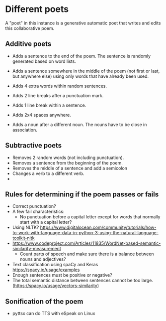 # Different poets

A "poet" in this instance is a generative automatic poet that writes and edits this collaborative poem.

## Additive poets

- Adds a sentence to the end of the poem. The sentence is randomly generated based on word lists.
- Adds a sentence somewhere in the middle of the poem (not first or last, but anywhere else) using only words that have already been used.
- Adds 4 extra words within random sentences.
- Adds 2 line breaks after a punctuation mark.
- Adds 1 line break within a sentence.
- Adds 2x4 spaces anywhere.

- Adds a noun after a different noun. The nouns have to be close in association.

## Subtractive poets

- Removes 2 random words (not including punctuation).
- Removes a sentence from the beginning of the poem.
- Removes the middle of a sentence and add a semicolon
- Changes a verb to a different verb.
- 


## Rules for determining if the poem passes or fails

- Correct punctuation?
- A few fail characteristics:
  - No punctuation before a capital letter except for words that normally start with a capital letter?
- Using NLTK? https://www.digitalocean.com/community/tutorials/how-to-work-with-language-data-in-python-3-using-the-natural-language-toolkit-nltk
- https://www.codeproject.com/Articles/11835/WordNet-based-semantic-similarity-measurement
  - Count parts of speech and make sure there is a balance between nouns and adjectives?
- Text classification using spaCy and Keras https://spacy.io/usage/examples
- Enough sentences must be positive or negative?
- The total semantic distance between sentences cannot be too large. (https://spacy.io/usage/vectors-similarity)

## Sonification of the poem

- pyttsx can do TTS with eSpeak on Linux